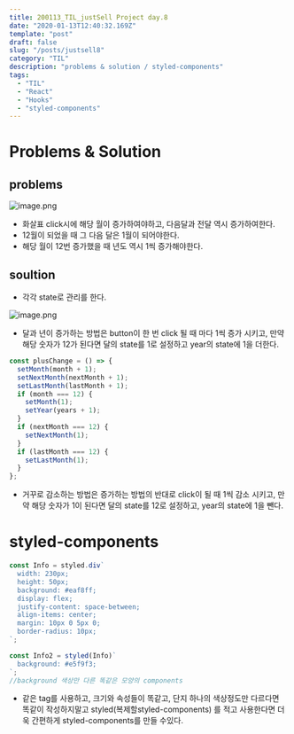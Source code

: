 ```yaml
---
title: 200113_TIL_justSell Project day.8
date: "2020-01-13T12:40:32.169Z"
template: "post"
draft: false
slug: "/posts/justsell8"
category: "TIL"
description: "problems & solution / styled-components"
tags:
  - "TIL"
  - "React"
  - "Hooks"
  - "styled-components"
---
```


# Problems & Solution

## problems

![image.png](https://images.velog.io/post-images/jotang/8c74fd90-3612-11ea-a126-a39412bb9e36/image.png)

- 화살표 click시에 해당 월이 증가하여야하고, 다음달과 전달 역시 증가하여한다.
- 12월이 되었을 때 그 다음 달은 1월이 되어야한다.
- 해당 월이 12번 증가했을 때 년도 역시 1씩 증가해야한다.

## soultion

- 각각 state로 관리를 한다.

![image.png](https://images.velog.io/post-images/jotang/df849220-3612-11ea-a126-a39412bb9e36/image.png)

- 달과 년이 증가하는 방법은 button이 한 번 click 될 때 마다 1씩 증가 시키고,
  만약 해당 숫자가 12가 된다면 달의 state를 1로 설정하고 year의 state에 1을 더한다.

```jsx
const plusChange = () => {
  setMonth(month + 1);
  setNextMonth(nextMonth + 1);
  setLastMonth(lastMonth + 1);
  if (month === 12) {
    setMonth(1);
    setYear(years + 1);
  }
  if (nextMonth === 12) {
    setNextMonth(1);
  }
  if (lastMonth === 12) {
    setLastMonth(1);
  }
};
```

- 거꾸로 감소하는 방법은 증가하는 방법의 반대로 click이 될 때 1씩 감소 시키고,
  만약 해당 숫자가 1이 된다면 달의 state를 12로 설정하고, year의 state에 1을 뺀다.

# styled-components

```jsx
const Info = styled.div`
  width: 230px;
  height: 50px;
  background: #eaf8ff;
  display: flex;
  justify-content: space-between;
  align-items: center;
  margin: 10px 0 5px 0;
  border-radius: 10px;
`;

const Info2 = styled(Info)`
  background: #e5f9f3;
`;
//background 색상만 다른 똑같은 모양의 components
```

- 같은 tag를 사용하고, 크기와 속성들이 똑같고, 단지 하나의 색상정도만 다르다면 똑같이 작성하지말고
  styled(복제할styled-components) 를 적고 사용한다면 더욱 간편하게 styled-components를 만들 수있다.
